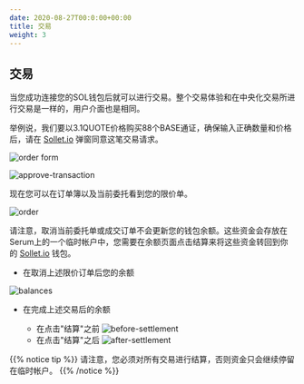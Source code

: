 ```yaml
---
date: 2020-08-27T00:0:00+00:00
title: 交易
weight: 3
---
```


## 交易

当您成功连接您的SOL钱包后就可以进行交易。整个交易体验和在中央化交易所进行交易是一样的，用户介面也是相同。

举例说，我们要以3.1QUOTE价格购买88个BASE通证，确保输入正确数量和价格后，请在 [Sollet.io](https://sollet.io) 弹窗同意这笔交易请求。

![order form](/images/articles/serum-dex/trade/order-form.png?classes=shadow&width=30pc)

![approve-transaction](/images/articles/serum-dex/trade/approve-transaction.png?classes=shadow&width=40pc)

现在您可以在订单簿以及当前委托看到您的限价单。

![order](/images/articles/serum-dex/trade/order.png?classes=shadow&width=60pc)

请注意，取消当前委托单或成交订单不会更新您的钱包余额。这些资金会存放在Serum上的一个临时帐户中，您需要在余额页面点击结算来将这些资金转回到你的 [Sollet.io](https://sollet.io) 钱包。

- 在取消上述限价订单后您的余额

![balances](/images/articles/serum-dex/trade/balances.png?classes=shadow&width=60pc)

- 在完成上述交易后的余额

  - 在点击"结算"之前 ![before-settlement](/images/articles/serum-dex/trade/before-settlement.png?classes=shadow&width=60pc)
  - 在点击"结算"之后 ![after-settlement](/images/articles/serum-dex/trade/after-settlement.png?classes=shadow&width=60pc)

{{% notice tip %}}
请注意，您必须对所有交易进行结算，否则资金只会继续停留在临时帐户。
{{% /notice %}}
